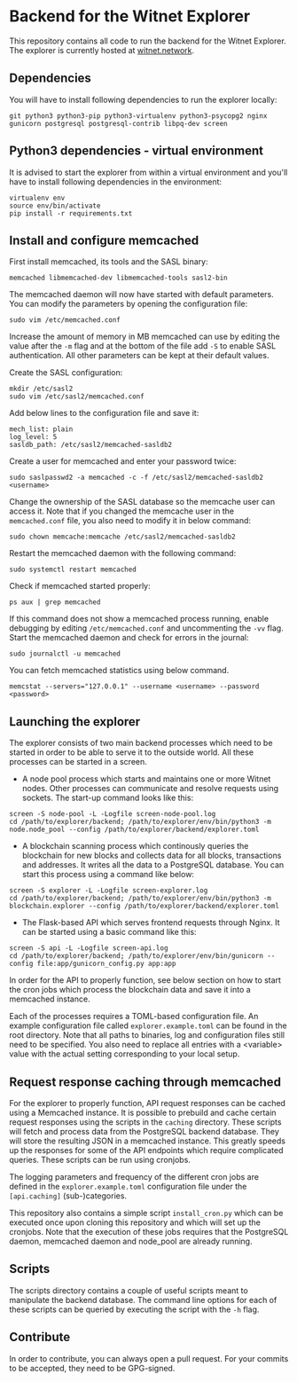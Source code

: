 # Backend for the Witnet Explorer
This repository contains all code to run the backend for the Witnet Explorer. The explorer is currently hosted at [witnet.network](https://witnet.network).

## Dependencies

You will have to install following dependencies to run the explorer locally:
```
git python3 python3-pip python3-virtualenv python3-psycopg2 nginx gunicorn postgresql postgresql-contrib libpq-dev screen
```

## Python3 dependencies - virtual environment

It is advised to start the explorer from within a virtual environment and you'll have to install following dependencies in the environment:
```
virtualenv env
source env/bin/activate
pip install -r requirements.txt
```

## Install and configure memcached

First install memcached, its tools and the SASL binary:
```
memcached libmemcached-dev libmemcached-tools sasl2-bin
```

The memcached daemon will now have started with default parameters. You can modify the parameters by opening the configuration file:
```
sudo vim /etc/memcached.conf
```

Increase the amount of memory in MB memcached can use by editing the value after the `-m` flag and at the bottom of the file add `-S` to enable SASL authentication. All other parameters can be kept at their default values.

Create the SASL configuration:
```
mkdir /etc/sasl2
sudo vim /etc/sasl2/memcached.conf
```

Add below lines to the configuration file and save it:
```
mech_list: plain
log_level: 5
sasldb_path: /etc/sasl2/memcached-sasldb2
```

Create a user for memcached and enter your password twice:
```
sudo saslpasswd2 -a memcached -c -f /etc/sasl2/memcached-sasldb2 <username>
```

Change the ownership of the SASL database so the memcache user can access it. Note that if you changed the memcache user in the `memcached.conf` file, you also need to modify it in below command:
```
sudo chown memcache:memcache /etc/sasl2/memcached-sasldb2
```

Restart the memcached daemon with the following command:
```
sudo systemctl restart memcached
```

Check if memcached started properly:
```
ps aux | grep memcached
```

If this command does not show a memcached process running, enable debugging by editing `/etc/memcached.conf` and uncommenting the `-vv` flag. Start the memcached daemon and check for errors in the journal:
```
sudo journalctl -u memcached
```

You can fetch memcached statistics using below command.
```
memcstat --servers="127.0.0.1" --username <username> --password <password>
```

## Launching the explorer

The explorer consists of two main backend processes which need to be started in order to be able to serve it to the outside world. All these processes can be started in a screen.

- A node pool process which starts and maintains one or more Witnet nodes. Other processes can communicate and resolve requests using sockets. The start-up command looks like this:
```
screen -S node-pool -L -Logfile screen-node-pool.log
cd /path/to/explorer/backend; /path/to/explorer/env/bin/python3 -m node.node_pool --config /path/to/explorer/backend/explorer.toml
```
- A blockchain scanning process which continously queries the blockchain for new blocks and collects data for all blocks, transactions and addresses. It writes all the data to a PostgreSQL database. You can start this process using a command like below:
```
screen -S explorer -L -Logfile screen-explorer.log
cd /path/to/explorer/backend; /path/to/explorer/env/bin/python3 -m blockchain.explorer --config /path/to/explorer/backend/explorer.toml
```
- The Flask-based API which serves frontend requests through Nginx. It can be started using a basic command like this:
```
screen -S api -L -Logfile screen-api.log
cd /path/to/explorer/backend; /path/to/explorer/env/bin/gunicorn --config file:app/gunicorn_config.py app:app
```
In order for the API to properly function, see below section on how to start the cron jobs which process the blockchain data and save it into a memcached instance.

Each of the processes requires a TOML-based configuration file. An example configuration file called `explorer.example.toml` can be found in the root directory. Note that all paths to binaries, log and configuration files still need to be specified. You also need to replace all entries with a &lt;variable&gt; value with the actual setting corresponding to your local setup.

## Request response caching through memcached

For the explorer to properly function, API request responses can be cached using a Memcached instance. It is possible to prebuild and cache certain request responses using the scripts in the `caching` directory. These scripts will fetch and process data from the PostgreSQL backend database. They will store the resulting JSON in a memcached instance. This greatly speeds up the responses for some of the API endpoints which require complicated queries. These scripts can be run using cronjobs.

The logging parameters and frequency of the different cron jobs are defined in the `explorer.example.toml` configuration file under the `[api.caching]` (sub-)categories.

This repository also contains a simple script `install_cron.py` which can be executed once upon cloning this repository and which will set up the cronjobs. Note that the execution of these jobs requires that the PostgreSQL daemon, memcached daemon and node_pool are already running.

## Scripts

The scripts directory contains a couple of useful scripts meant to manipulate the backend database. The command line options for each of these scripts can be queried by executing the script with the `-h` flag.

## Contribute

In order to contribute, you can always open a pull request. For your commits to be accepted, they need to be GPG-signed.
